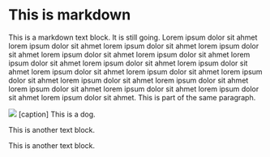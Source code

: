 # This is markdown

This is a markdown text block. It is still going. Lorem ipsum dolor sit ahmet lorem ipsum dolor sit ahmet lorem ipsum dolor sit ahmet lorem ipsum dolor sit ahmet lorem ipsum dolor sit ahmet lorem ipsum dolor sit ahmet lorem ipsum dolor sit ahmet lorem ipsum dolor sit ahmet lorem ipsum dolor sit ahmet lorem ipsum dolor sit ahmet lorem ipsum dolor sit ahmet lorem ipsum dolor sit ahmet lorem ipsum dolor sit ahmet lorem ipsum dolor sit ahmet lorem ipsum dolor sit ahmet lorem ipsum dolor sit ahmet lorem ipsum dolor sit ahmet lorem ipsum dolor sit ahmet.
This is part of the same paragraph.

![](https://hips.hearstapps.com/hmg-prod/images/dog-puppy-on-garden-royalty-free-image-1586966191.jpg?crop=0.752xw:1.00xh;0.175xw,0&resize=1200:*)
[caption] This is a dog.

This is another text block.

This is another text block.